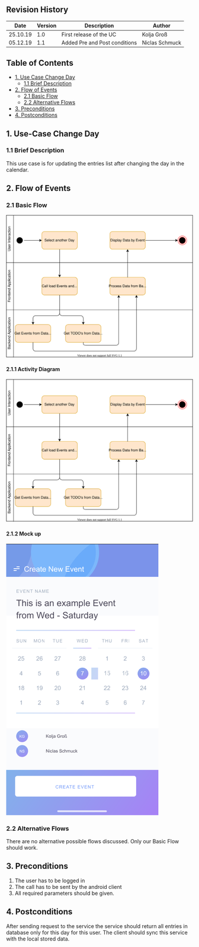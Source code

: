 ## Revision History
Date | Version | Description | Author
--- | --- | --- | ---
25.10.19 | 1.0 | First release of the UC | Kolja Groß
05.12.19 | 1.1 | Added Pre and Post conditions | Niclas Schmuck

## Table of Contents
- [1. Use Case Change Day](#1-use-case-create-account)
  - [1.1 Brief Description](#11-brief-description)
- [2. Flow of Events](#2-flow-of-events)
  - [2.1 Basic Flow](#21-basic-flow)
  - [2.2 Alternative Flows](#22-alternative-flows)
- [3. Preconditions](#4-preconditions)
- [4. Postconditions](#5-postconditions)

## 1. Use-Case Change Day
### 1.1 Brief Description
This use case is for updating the entries list after changing the day in the calendar.

## 2. Flow of Events
### 2.1 Basic Flow
![Workflow ChangeDay](https://github.com/gnaatz/evendo/blob/docu/doc/activity-diagrams/ActivityDiagram_ChangeDay.svg)
#### 2.1.1 Activity Diagram
![Activity ChangeDay](https://github.com/gnaatz/evendo/blob/docu/doc/activity-diagrams/ActivityDiagram_ChangeDay.svg)
#### 2.1.2 Mock up
![Mockup](https://github.com/gnaatz/evendo/blob/docu/doc/mockups/changeDayMockup.png)
### 2.2 Alternative Flows
There are no alternative possible flows discussed. Only our Basic Flow should work.

## 3. Preconditions
1. The user has to be logged in
2. The call has to be sent by the android client
3. All required parameters should be given.

## 4. Postconditions
After sending request to the service the service should return all entries in database only for this day for this user. The client should sync this service with the local stored data.
